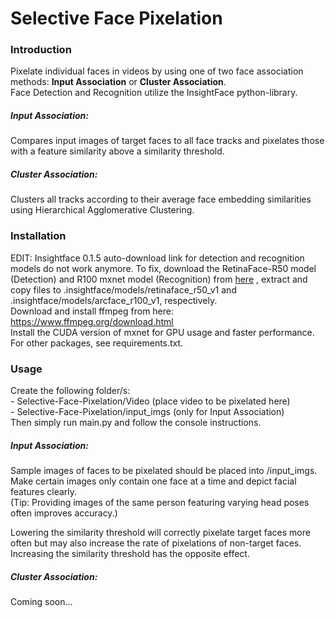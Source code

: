 # Selective Face Pixelation

### Introduction
Pixelate individual faces in videos by using one of two face association methods: **Input Association**
or **Cluster Association**.  
Face Detection and Recognition utilize the InsightFace python-library.
##### Input Association:
Compares input images of target faces to all face tracks and pixelates those with a feature similarity above 
a similarity threshold. 
##### Cluster Association:
Clusters all tracks according to their average face embedding similarities using 
Hierarchical Agglomerative Clustering.
### Installation
EDIT: Insightface 0.1.5 auto-download link for detection and recognition models do not work anymore. 
To fix, download the RetinaFace-R50 model (Detection) and R100 mxnet model (Recognition) from [here](https://github.com/deepinsight/insightface/tree/master/model_zoo)
, extract and copy files to .insightface/models/retinaface_r50_v1 and .insightface/models/arcface_r100_v1, respectively. <br/>
Download and install ffmpeg from here: https://www.ffmpeg.org/download.html <br/>
Install the CUDA version of mxnet for GPU usage and faster performance.  
For other packages, see requirements.txt.
### Usage
Create the following folder/s:  
    - Selective-Face-Pixelation/Video (place video to be pixelated here)    
    - Selective-Face-Pixelation/input_imgs (only for Input Association)     
Then simply run main.py and follow the console instructions.
##### Input Association:
Sample images of faces to be pixelated should be placed into /input_imgs. Make certain images only contain
one face at a time and depict facial features clearly.      
(Tip: Providing images of the same person featuring varying head poses often improves accuracy.)

Lowering the similarity threshold will correctly pixelate target faces more often but may also 
increase the rate of pixelations of non-target faces. Increasing the similarity threshold has the opposite 
effect.

##### Cluster Association:
Coming soon...

